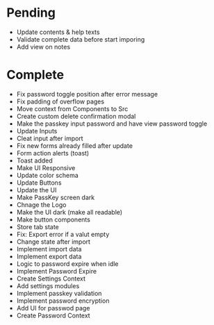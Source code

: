 # Pending
- Update contents & help texts
- Validate complete data before start imporing
- Add view on notes

# Complete
- Fix password toggle position after error message
- Fix padding of overflow pages
- Move context from Components to Src
- Create custom delete confirmation modal
- Make the passkey input password and have view password toggle
- Update Inputs
- Cleat input after import
- Fix new forms already filled after update
- Form action alerts (toast)
- Toast added
- Make UI Responsive
- Update color schema
- Update Buttons
- Update the UI
- Make PassKey screen dark
- Chnage the Logo
- Make the UI dark (make all readable)
- Make button components
- Store tab state
- Fix: Export error if a valut empty
- Change state after import
- Implement import data
- Implement export data
- Logic to password expire when idle
- Implement Password Expire
- Create Settings Context
- Add settings modules
- Implement passkey validation
- Implement password encryption
- Add UI for passwod page
- Create Password Context